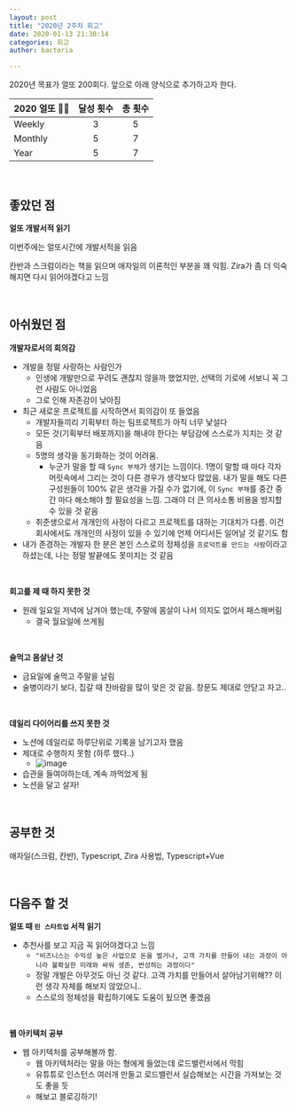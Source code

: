```yaml
---
layout: post
title: "2020년 2주차 회고"
date: 2020-01-13 21:30:14
categories: 회고
author: bactoria

---
```


2020년 목표가 얼또 200회다. 앞으로 아래 양식으로 추가하고자 한다.

|   2020 얼또 🐱‍🏍  | 달성 횟수 | 총 횟수|  
|----------|:--------------:|:------------------------:|
| Weekly | 3 | 5       | 
| Monthly  | 5| 7|
| Year  |5| 7|

&nbsp;
&nbsp;

## 좋았던 점

**얼또 개발서적 읽기**  

이번주에는 얼또시간에 개발서적을 읽음

칸반과 스크럼이라는 책을 읽으며 애자일의 이론적인 부분을 꽤 익힘. Zira가 좀 더 익숙해지면 다시 읽어야겠다고 느낌

&nbsp;
&nbsp;

## 아쉬웠던 점

**개발자로서의 회의감**
- 개발을 정말 사랑하는 사람인가
  - 인생에 개발만으로 꾸려도 괜찮지 않을까 했었지만, 선택의 기로에 서보니 꼭 그런 사람도 아니었음
  - 그로 인해 자존감이 낮아짐
- 최근 새로운 프로젝트를 시작하면서 회의감이 또 들었음
  - 개발자들끼리 기획부터 하는 팀프로젝트가 아직 너무 낯설다 
  - 모든 것(기획부터 배포까지)을 해내야 한다는 부담감에 스스로가 지치는 것 같음
  - 5명의 생각을 동기화하는 것이 어려움.
    - 누군가 말을 할 때 `Sync 부채`가 생기는 느낌이다. 1명이 말할 때 마다 각자 머릿속에서 그리는 것이 다른 경우가 생각보다 많았음. 내가 말을 해도 다른 구성원들이 100% 같은 생각을 가질 수가 없기에, 이 `Sync 부채`를 중간 중간 마다 해소해야 할 필요성을 느낌. 그래야 더 큰 의사소통 비용을 방지할 수 있을 것 같음
  - 취준생으로서 개개인의 사정이 다르고 프로젝트를 대하는 기대치가 다름. 이건 회사에서도 개개인의 사정이 있을 수 있기에 언제 어디서든 일어날 것 같기도 함
- 내가 존경하는 개발자 한 분은 본인 스스로의 정체성을 `프로덕트를 만드는 사람`이라고 하셨는데, 나는 정말 발끝에도 못미치는 것 같음

&nbsp;

**회고를 제 때 하지 못한 것**
- 원래 일요일 저녁에 남겨야 했는데, 주말에 몸살이 나서 의지도 없어서 패스해버림
  - 결국 월요일에 쓰게됨

&nbsp;


**술먹고 몸살난 것**
- 금요일에 술먹고 주말을 날림
- 술병이라기 보다, 집갈 때 찬바람을 많이 맞은 것 같음. 창문도 제대로 안닫고 자고..

&nbsp;

**데일리 다이어리를 쓰지 못한 것**

- 노션에 데일리로 하루단위로 기록을 남기고자 했음
- 제대로 수행하지 못함 (하루 했다..)
  - ![image](https://user-images.githubusercontent.com/25674959/72253649-5da59f00-3645-11ea-8118-d331b1e9c4cc.png)
- 습관을 들여야하는데, 계속 까먹었게 됨
- 노션을 달고 살자!

&nbsp;
&nbsp;

## 공부한 것

애자일(스크럼, 칸반), Typescript, Zira 사용법, Typescript+Vue

&nbsp;
&nbsp;

## 다음주 할 것

**얼또 때 `린 스타트업` 서적 읽기**
- 추천사를 보고 지금 꼭 읽어야겠다고 느낌
  - `"비즈니스는 수익성 높은 사업으로 돈을 벌거나, 고객 가치를 만들어 내는 과정이 아니라 불확실한 미래와 싸워 생존, 번성하는 과정이다"`
  - 정말 개발은 아무것도 아닌 것 같다. 고객 가치를 만들어서 살아남기위해?? 이런 생각 자체를 해보지 않았으니.. 
  - 스스로의 정체성을 확립하기에도 도움이 됬으면 좋겠음

&nbsp;

**웹 아키텍처 공부**
- 웹 아키텍처를 공부해볼까 함.
  - 웹 아키텍처라는 말을 아는 형에게 들었는데 로드밸런서에서 막힘
  - 유튜튜로 인스턴스 여러개 만들고 로드밸런서 실습해보는 시간을 가져보는 것도 좋을 듯
  - 해보고 블로깅하기!

